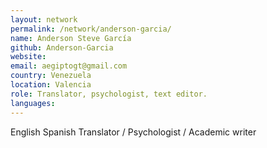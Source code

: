 ```yaml
---
layout: network
permalink: /network/anderson-garcia/
name: Anderson Steve García
github: Anderson-Garcia
website:
email: aegiptogt@gmail.com
country: Venezuela
location: Valencia
role: Translator, psychologist, text editor.
languages: 
---
```


English Spanish Translator / Psychologist / Academic writer

